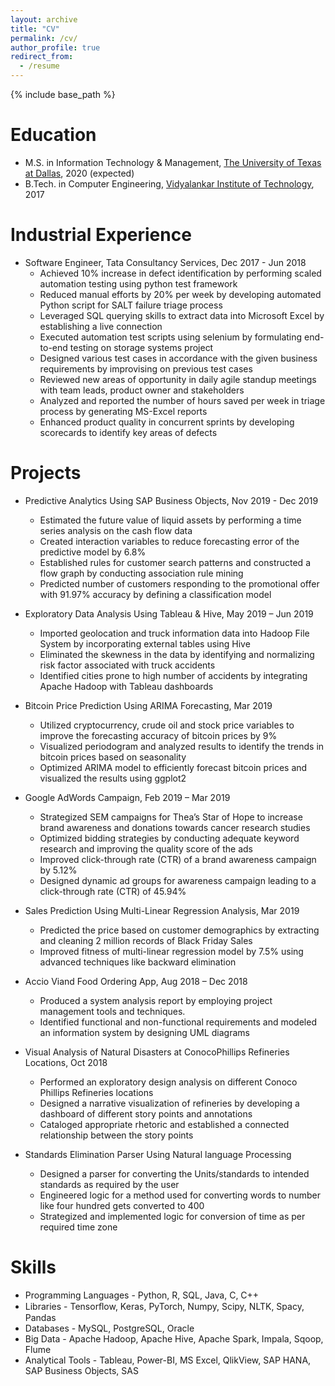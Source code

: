 ```yaml
---
layout: archive
title: "CV"
permalink: /cv/
author_profile: true
redirect_from:
  - /resume
---
```


{% include base_path %}

Education
======
* M.S. in Information Technology & Management, [The University of Texas at Dallas](https://www.utdallas.edu/), 2020 (expected)
* B.Tech. in Computer Engineering, [Vidyalankar Institute of Technology](https://vidyalankar.com/vidyalankar-institute-of-technology/), 2017

Industrial Experience
======
* Software Engineer, Tata Consultancy Services, Dec 2017 - Jun 2018
  * Achieved 10% increase in defect identification by performing scaled automation testing using python test framework
  * Reduced manual efforts by 20% per week by developing automated Python script for SALT failure triage process
  * Leveraged SQL querying skills to extract data into Microsoft Excel by establishing a live connection
  * Executed automation test scripts using selenium by formulating end-to-end testing on storage systems project
  * Designed various test cases in accordance with the given business requirements by improvising on previous test cases
  * Reviewed new areas of opportunity in daily agile standup meetings with team leads, product owner and stakeholders
  * Analyzed and reported the number of hours saved per week in triage process by generating MS-Excel reports
  * Enhanced product quality in concurrent sprints by developing scorecards to identify key areas of defects

Projects
======

* Predictive Analytics Using SAP Business Objects, Nov 2019 - Dec 2019
  * Estimated the future value of liquid assets by performing a time series analysis on the cash flow data
  * Created interaction variables to reduce forecasting error of the predictive model by 6.8%
  * Established rules for customer search patterns and constructed a flow graph by conducting association rule mining
  * Predicted number of customers responding to the promotional offer with 91.97% accuracy by defining a classification model

* Exploratory Data Analysis Using Tableau & Hive, May 2019 – Jun 2019
  * Imported geolocation and truck information data into Hadoop File System by incorporating external tables using Hive
  * Eliminated the skewness in the data by identifying and normalizing risk factor associated with truck accidents
  * Identified cities prone to high number of accidents by integrating Apache Hadoop with Tableau dashboards

* Bitcoin Price Prediction Using ARIMA Forecasting, Mar 2019
  * Utilized cryptocurrency, crude oil and stock price variables to improve the forecasting accuracy of bitcoin prices by 9%
  * Visualized periodogram and analyzed results to identify the trends in bitcoin prices based on seasonality 
  * Optimized ARIMA model to efficiently forecast bitcoin prices and visualized the results using ggplot2

* Google AdWords Campaign, Feb 2019 – Mar 2019
  * Strategized SEM campaigns for Thea’s Star of Hope to increase brand awareness and donations towards cancer research studies
  * Optimized bidding strategies by conducting adequate keyword research and improving the quality score of the ads
  * Improved click-through rate (CTR) of a brand awareness campaign by 5.12%
  * Designed dynamic ad groups for awareness campaign leading to a click-through rate (CTR) of 45.94%

* Sales Prediction Using Multi-Linear Regression Analysis, Mar 2019
  * Predicted the price based on customer demographics by extracting and cleaning 2 million records of Black Friday Sales
  * Improved fitness of multi-linear regression model by 7.5% using advanced techniques like backward elimination

* Accio Viand Food Ordering App, Aug 2018 – Dec 2018
  * Produced a system analysis report by employing project management tools and techniques.
  * Identified functional and non-functional requirements and modeled an information system by designing UML diagrams

* Visual Analysis of Natural Disasters at ConocoPhillips Refineries Locations, Oct 2018
  * Performed an exploratory design analysis on different Conoco Phillips Refineries locations
  * Designed a narrative visualization of refineries by developing a dashboard of different story points and annotations
  * Cataloged appropriate rhetoric and established a connected relationship between the story points

* Standards Elimination Parser Using Natural language Processing
  * Designed a parser for converting the Units/standards to intended standards as required by the user
  * Engineered logic for a method used for converting words to number like four hundred gets converted to 400
  * Strategized and implemented logic for conversion of time as per required time zone

  
Skills
======
* Programming Languages - Python, R, SQL, Java, C, C++ 
* Libraries - Tensorﬂow, Keras, PyTorch, Numpy, Scipy, NLTK, Spacy, Pandas
* Databases - MySQL, PostgreSQL, Oracle
* Big Data - Apache Hadoop, Apache Hive, Apache Spark, Impala, Sqoop, Flume 
* Analytical Tools - Tableau, Power-BI, MS Excel, QlikView, SAP HANA, SAP Business Objects, SAS

<!---
Publications
======
  <ul>{% for post in site.publications %}
    {% include archive-single-cv.html %}
  {% endfor %}</ul>
  
Talks
======
  <ul>{% for post in site.talks %}
    {% include archive-single-talk-cv.html %}
  {% endfor %}</ul>
  
Teaching
======
  <ul>{% for post in site.teaching %}
    {% include archive-single-cv.html %}
  {% endfor %}</ul>
  
Service and leadership
======
* Currently signed in to 43 different slack teams
-->
